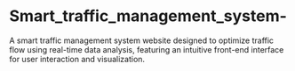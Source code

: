 # Smart_traffic_management_system-
A smart traffic management system website designed to optimize traffic flow using real-time data analysis, featuring an intuitive front-end interface for user interaction and visualization.
